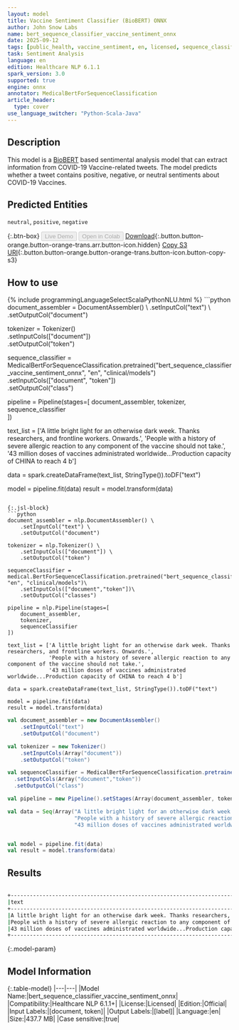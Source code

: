 ```yaml
---
layout: model
title: Vaccine Sentiment Classifier (BioBERT) ONNX
author: John Snow Labs
name: bert_sequence_classifier_vaccine_sentiment_onnx
date: 2025-09-12
tags: [public_health, vaccine_sentiment, en, licensed, sequence_classification, onnx]
task: Sentiment Analysis
language: en
edition: Healthcare NLP 6.1.1
spark_version: 3.0
supported: true
engine: onnx
annotator: MedicalBertForSequenceClassification
article_header:
  type: cover
use_language_switcher: "Python-Scala-Java"
---
```


## Description

This model is a [BioBERT](https://nlp.johnsnowlabs.com/2022/07/18/biobert_pubmed_base_cased_v1.2_en_3_0.html) based sentimental analysis model that can extract information from COVID-19 Vaccine-related tweets. The model predicts whether a tweet contains positive, negative, or neutral sentiments about COVID-19 Vaccines.

## Predicted Entities

`neutral`, `positive`, `negative`

{:.btn-box}
<button class="button button-orange" disabled>Live Demo</button>
<button class="button button-orange" disabled>Open in Colab</button>
[Download](https://s3.amazonaws.com/auxdata.johnsnowlabs.com/clinical/models/bert_sequence_classifier_vaccine_sentiment_onnx_en_6.1.1_3.0_1757691440960.zip){:.button.button-orange.button-orange-trans.arr.button-icon.hidden}
[Copy S3 URI](s3://auxdata.johnsnowlabs.com/clinical/models/bert_sequence_classifier_vaccine_sentiment_onnx_en_6.1.1_3.0_1757691440960.zip){:.button.button-orange.button-orange-trans.button-icon.button-copy-s3}

## How to use



<div class="tabs-box" markdown="1">
{% include programmingLanguageSelectScalaPythonNLU.html %}
```python
document_assembler = DocumentAssembler() \
    .setInputCol("text") \
    .setOutputCol("document")

tokenizer = Tokenizer() \
    .setInputCols(["document"]) \
    .setOutputCol("token")

sequence_classifier = MedicalBertForSequenceClassification.pretrained("bert_sequence_classifier_vaccine_sentiment_onnx", "en", "clinical/models")\
  .setInputCols(["document", "token"])\
  .setOutputCol("class")

pipeline = Pipeline(stages=[
    document_assembler, 
    tokenizer,
    sequence_classifier    
])

text_list = ['A little bright light for an otherwise dark week. Thanks researchers, and frontline workers. Onwards.', 
             'People with a history of severe allergic reaction to any component of the vaccine should not take.', 
             '43 million doses of vaccines administrated worldwide...Production capacity of CHINA to reach 4 b']

data = spark.createDataFrame(text_list, StringType()).toDF("text")

model = pipeline.fit(data)
result = model.transform(data)
```

{:.jsl-block}
```python
document_assembler = nlp.DocumentAssembler() \
    .setInputCol("text") \
    .setOutputCol("document")

tokenizer = nlp.Tokenizer() \
    .setInputCols(["document"]) \
    .setOutputCol("token")

sequenceClassifier = medical.BertForSequenceClassification.pretrained("bert_sequence_classifier_vaccine_sentiment_onnx", "en", "clinical/models")\
    .setInputCols(["document","token"])\
    .setOutputCol("classes")

pipeline = nlp.Pipeline(stages=[
    document_assembler,
    tokenizer,
    sequenceClassifier
])

text_list = ['A little bright light for an otherwise dark week. Thanks researchers, and frontline workers. Onwards.', 
             'People with a history of severe allergic reaction to any component of the vaccine should not take.', 
             '43 million doses of vaccines administrated worldwide...Production capacity of CHINA to reach 4 b']

data = spark.createDataFrame(text_list, StringType()).toDF("text")

model = pipeline.fit(data)
result = model.transform(data)

```
```scala
val document_assembler = new DocumentAssembler() 
    .setInputCol("text") 
    .setOutputCol("document")

val tokenizer = new Tokenizer() 
    .setInputCols(Array("document")) 
    .setOutputCol("token")

val sequenceClassifier = MedicalBertForSequenceClassification.pretrained("bert_sequence_classifier_vaccine_sentiment_onnx", "en", "clinical/models")
  .setInputCols(Array("document","token"))
  .setOutputCol("class")

val pipeline = new Pipeline().setStages(Array(document_assembler, tokenizer, sequenceClassifier))

val data = Seq(Array("A little bright light for an otherwise dark week. Thanks researchers, and frontline workers. Onwards.", 
                     "People with a history of severe allergic reaction to any component of the vaccine should not take.", 
                     "43 million doses of vaccines administrated worldwide...Production capacity of CHINA to reach 4 b")).toDF("text")


val model = pipeline.fit(data)
val result = model.transform(data)
```
</div>

## Results

```bash

+-----------------------------------------------------------------------------------------------------+----------+
|text                                                                                                 |class     |
+-----------------------------------------------------------------------------------------------------+----------+
|A little bright light for an otherwise dark week. Thanks researchers, and frontline workers. Onwards.|[positive]|
|People with a history of severe allergic reaction to any component of the vaccine should not take.   |[negative]|
|43 million doses of vaccines administrated worldwide...Production capacity of CHINA to reach 4 b     |[neutral] |
+-----------------------------------------------------------------------------------------------------+----------+
```

{:.model-param}
## Model Information

{:.table-model}
|---|---|
|Model Name:|bert_sequence_classifier_vaccine_sentiment_onnx|
|Compatibility:|Healthcare NLP 6.1.1+|
|License:|Licensed|
|Edition:|Official|
|Input Labels:|[document, token]|
|Output Labels:|[label]|
|Language:|en|
|Size:|437.7 MB|
|Case sensitive:|true|
